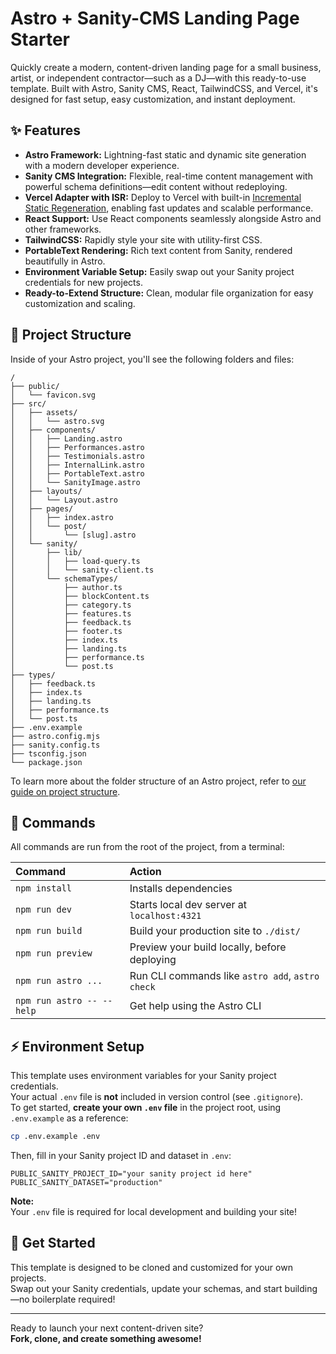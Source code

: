 # Astro + Sanity-CMS Landing Page Starter

Quickly create a modern, content-driven landing page for a small business, artist, or independent contractor—such as a DJ—with this ready-to-use template. Built with Astro, Sanity CMS, React, TailwindCSS, and Vercel, it's designed for fast setup, easy customization, and instant deployment.

## ✨ Features

- **Astro Framework:** Lightning-fast static and dynamic site generation with a modern developer experience.
- **Sanity CMS Integration:** Flexible, real-time content management with powerful schema definitions—edit content without redeploying.
- **Vercel Adapter with ISR:** Deploy to Vercel with built-in [Incremental Static Regeneration](https://vercel.com/docs/incremental-static-regeneration), enabling fast updates and scalable performance.
- **React Support:** Use React components seamlessly alongside Astro and other frameworks.
- **TailwindCSS:** Rapidly style your site with utility-first CSS.
- **PortableText Rendering:** Rich text content from Sanity, rendered beautifully in Astro.
- **Environment Variable Setup:** Easily swap out your Sanity project credentials for new projects.
- **Ready-to-Extend Structure:** Clean, modular file organization for easy customization and scaling.

## 🚀 Project Structure

Inside of your Astro project, you'll see the following folders and files:

```text
/
├── public/
│   └── favicon.svg
├── src/
│   ├── assets/
│   │   └── astro.svg
│   ├── components/
│   │   ├── Landing.astro
│   │   ├── Performances.astro
│   │   ├── Testimonials.astro
│   │   ├── InternalLink.astro
│   │   ├── PortableText.astro
│   │   └── SanityImage.astro
│   ├── layouts/
│   │   └── Layout.astro
│   ├── pages/
│   │   ├── index.astro
│   │   └── post/
│   │       └── [slug].astro
│   └── sanity/
│       ├── lib/
│       │   ├── load-query.ts
│       │   └── sanity-client.ts
│       └── schemaTypes/
│           ├── author.ts
│           ├── blockContent.ts
│           ├── category.ts
│           ├── features.ts
│           ├── feedback.ts
│           ├── footer.ts
│           ├── index.ts
│           ├── landing.ts
│           ├── performance.ts
│           └── post.ts
├── types/
│   ├── feedback.ts
│   ├── index.ts
│   ├── landing.ts
│   ├── performance.ts
│   └── post.ts
├── .env.example
├── astro.config.mjs
├── sanity.config.ts
├── tsconfig.json
└── package.json
```

To learn more about the folder structure of an Astro project, refer to [our guide on project structure](https://docs.astro.build/en/basics/project-structure/).

## 🧞 Commands

All commands are run from the root of the project, from a terminal:

| Command                   | Action                                           |
| :------------------------ | :----------------------------------------------- |
| `npm install`             | Installs dependencies                            |
| `npm run dev`             | Starts local dev server at `localhost:4321`      |
| `npm run build`           | Build your production site to `./dist/`          |
| `npm run preview`         | Preview your build locally, before deploying     |
| `npm run astro ...`       | Run CLI commands like `astro add`, `astro check` |
| `npm run astro -- --help` | Get help using the Astro CLI                     |

## ⚡ Environment Setup

This template uses environment variables for your Sanity project credentials.  
Your actual `.env` file is **not** included in version control (see `.gitignore`).  
To get started, **create your own `.env` file** in the project root, using `.env.example` as a reference:

```bash
cp .env.example .env
```

Then, fill in your Sanity project ID and dataset in `.env`:

```env
PUBLIC_SANITY_PROJECT_ID="your sanity project id here"
PUBLIC_SANITY_DATASET="production"
```

**Note:**  
Your `.env` file is required for local development and building your site!

## 🏁 Get Started

This template is designed to be cloned and customized for your own projects.  
Swap out your Sanity credentials, update your schemas, and start building—no boilerplate required!

---
Ready to launch your next content-driven site?  
**Fork, clone, and create something awesome!**
